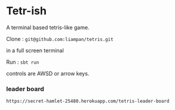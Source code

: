# Tetr-ish

A terminal based tetris-like game.

Clone : `git@github.com:liampan/tetris.git`

in a full screen terminal 

Run : `sbt run`

controls are AWSD or arrow keys.

### leader board

 `https://secret-hamlet-25480.herokuapp.com/tetris-leader-board `
